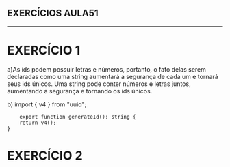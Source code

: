 ## EXERCÍCIOS AULA51
---

# EXERCÍCIO 1

a)As ids podem possuir letras e números, portanto, o fato delas serem declaradas como uma string aumentará a segurança de cada um e tornará seus ids únicos.
Uma string pode conter números e letras juntos, aumentando a segurança e tornando os ids únicos.

b)
    import { v4 } from "uuid";

        export function generateId(): string {
        return v4();
    }

# EXERCÍCIO 2    
